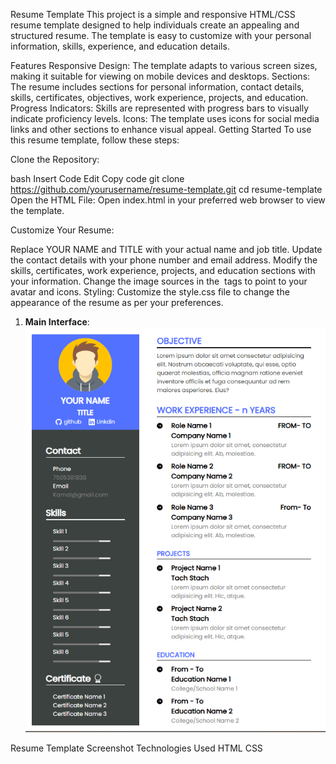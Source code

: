 Resume Template
This project is a simple and responsive HTML/CSS resume template designed to help individuals create an appealing and structured resume. The template is easy to customize with your personal information, skills, experience, and education details.

Features
Responsive Design: The template adapts to various screen sizes, making it suitable for viewing on mobile devices and desktops.
Sections: The resume includes sections for personal information, contact details, skills, certificates, objectives, work experience, projects, and education.
Progress Indicators: Skills are represented with progress bars to visually indicate proficiency levels.
Icons: The template uses icons for social media links and other sections to enhance visual appeal.
Getting Started
To use this resume template, follow these steps:

Clone the Repository:

bash
Insert Code
Edit
Copy code
git clone https://github.com/yourusername/resume-template.git
cd resume-template
Open the HTML File: Open index.html in your preferred web browser to view the template.

Customize Your Resume:

Replace YOUR NAME and TITLE with your actual name and job title.
Update the contact details with your phone number and email address.
Modify the skills, certificates, work experience, projects, and education sections with your information.
Change the image sources in the <img> tags to point to your avatar and icons.
Styling: Customize the style.css file to change the appearance of the resume as per your preferences.

1. **Main Interface**:
   ![Screenshot 1](/image/output.png)

Resume Template Screenshot
Technologies Used
HTML
CSS